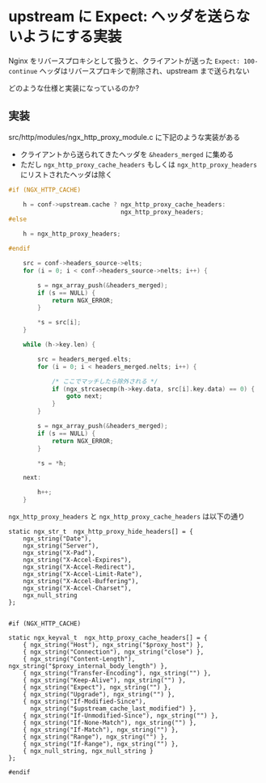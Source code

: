 # upstream に Expect: ヘッダを送らないようにする実装

Nginx をリバースプロキシとして扱うと、クライアントが送った `Expect: 100-continue` ヘッダはリバースプロキシで削除され、upstream まで送られない

どのような仕様と実装になっているのか?

## 実装

src/http/modules/ngx_http_proxy_module.c に下記のような実装がある

 * クライアントから送られてきたヘッダを `&headers_merged` に集める
 * ただし `ngx_http_proxy_cache_headers` もしくは `ngx_http_proxy_headers` にリストされたヘッダは除く

```c
#if (NGX_HTTP_CACHE)

    h = conf->upstream.cache ? ngx_http_proxy_cache_headers:
                               ngx_http_proxy_headers;
#else

    h = ngx_http_proxy_headers;

#endif

    src = conf->headers_source->elts;
    for (i = 0; i < conf->headers_source->nelts; i++) {

        s = ngx_array_push(&headers_merged);
        if (s == NULL) {
            return NGX_ERROR;
        }

        *s = src[i];
    }

    while (h->key.len) {

        src = headers_merged.elts;
        for (i = 0; i < headers_merged.nelts; i++) {

            /* ここでマッチしたら除外される */
            if (ngx_strcasecmp(h->key.data, src[i].key.data) == 0) {
                goto next;
            }
        }

        s = ngx_array_push(&headers_merged);
        if (s == NULL) {
            return NGX_ERROR;
        }

        *s = *h;

    next:

        h++;
    }
```

`ngx_http_proxy_headers` と `ngx_http_proxy_cache_headers` は以下の通り

```
static ngx_str_t  ngx_http_proxy_hide_headers[] = {
    ngx_string("Date"),
    ngx_string("Server"),
    ngx_string("X-Pad"),
    ngx_string("X-Accel-Expires"),
    ngx_string("X-Accel-Redirect"),
    ngx_string("X-Accel-Limit-Rate"),
    ngx_string("X-Accel-Buffering"),
    ngx_string("X-Accel-Charset"),
    ngx_null_string
};


#if (NGX_HTTP_CACHE)

static ngx_keyval_t  ngx_http_proxy_cache_headers[] = {
    { ngx_string("Host"), ngx_string("$proxy_host") },
    { ngx_string("Connection"), ngx_string("close") },
    { ngx_string("Content-Length"), ngx_string("$proxy_internal_body_length") },
    { ngx_string("Transfer-Encoding"), ngx_string("") },
    { ngx_string("Keep-Alive"), ngx_string("") },
    { ngx_string("Expect"), ngx_string("") },
    { ngx_string("Upgrade"), ngx_string("") },
    { ngx_string("If-Modified-Since"),
      ngx_string("$upstream_cache_last_modified") },
    { ngx_string("If-Unmodified-Since"), ngx_string("") },
    { ngx_string("If-None-Match"), ngx_string("") },
    { ngx_string("If-Match"), ngx_string("") },
    { ngx_string("Range"), ngx_string("") },
    { ngx_string("If-Range"), ngx_string("") },
    { ngx_null_string, ngx_null_string }
};

#endif
```

